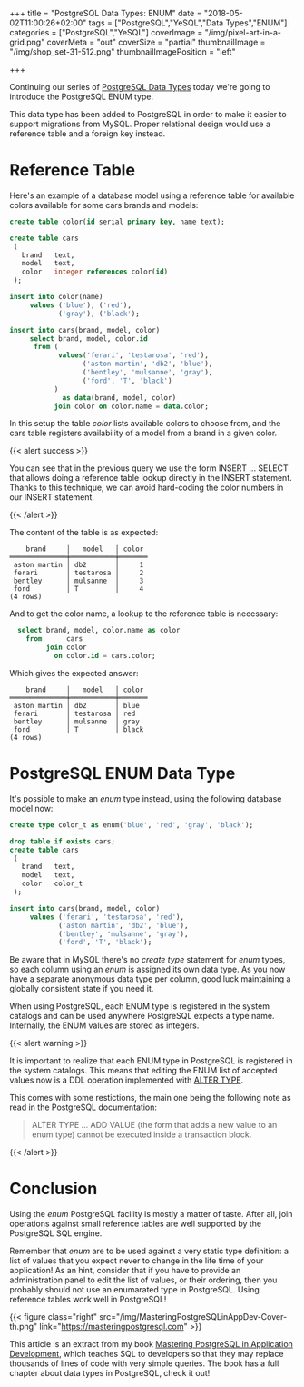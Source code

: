 +++
title = "PostgreSQL Data Types: ENUM"
date = "2018-05-02T11:00:26+02:00"
tags = ["PostgreSQL","YeSQL","Data Types","ENUM"]
categories = ["PostgreSQL","YeSQL"]
coverImage = "/img/pixel-art-in-a-grid.png"
coverMeta = "out"
coverSize = "partial"
thumbnailImage = "/img/shop_set-31-512.png"
thumbnailImagePosition = "left"

+++

Continuing our series of [PostgreSQL Data Types](/tags/data-types/) today
we're going to introduce the PostgreSQL ENUM type.

This data type has been added to PostgreSQL in order to make it easier to
support migrations from MySQL. Proper relational design would use a
reference table and a foreign key instead.

<!--more-->
<!--toc-->


# Reference Table

Here's an example of a database model using a reference table for available
colors available for some cars brands and models:

~~~ sql
create table color(id serial primary key, name text);

create table cars
 (
   brand   text,
   model   text,
   color   integer references color(id)
 );

insert into color(name)
     values ('blue'), ('red'),
            ('gray'), ('black');

insert into cars(brand, model, color)
     select brand, model, color.id
      from (
            values('ferari', 'testarosa', 'red'),
                  ('aston martin', 'db2', 'blue'),
                  ('bentley', 'mulsanne', 'gray'),
                  ('ford', 'T', 'black')
           )
             as data(brand, model, color)
           join color on color.name = data.color;
~~~

In this setup the table *color* lists available colors to choose from, and
the cars table registers availability of a model from a brand in a given
color.

{{< alert success >}}

You can see that in the previous query we use the form INSERT ... SELECT
that allows doing a reference table lookup directly in the INSERT statement.
Thanks to this technique, we can avoid hard-coding the color numbers in our
INSERT statement.

{{< /alert >}}

The content of the table is as expected:

~~~
    brand     │   model   │ color 
══════════════╪═══════════╪═══════
 aston martin │ db2       │     1
 ferari       │ testarosa │     2
 bentley      │ mulsanne  │     3
 ford         │ T         │     4
(4 rows)
~~~

And to get the color name, a lookup to the reference table is necessary:

~~~ sql
  select brand, model, color.name as color
    from      cars 
         join color
           on color.id = cars.color;
~~~

Which gives the expected answer:

~~~
    brand     │   model   │ color 
══════════════╪═══════════╪═══════
 aston martin │ db2       │ blue
 ferari       │ testarosa │ red
 bentley      │ mulsanne  │ gray
 ford         │ T         │ black
(4 rows)
~~~

# PostgreSQL ENUM Data Type

It's possible to make an *enum* type instead, using the following database
model now:

~~~ sql
create type color_t as enum('blue', 'red', 'gray', 'black');

drop table if exists cars;
create table cars
 (
   brand   text,
   model   text,
   color   color_t
 );

insert into cars(brand, model, color)
     values ('ferari', 'testarosa', 'red'),
            ('aston martin', 'db2', 'blue'),
            ('bentley', 'mulsanne', 'gray'),
            ('ford', 'T', 'black');
~~~

Be aware that in MySQL there's no *create type* statement for *enum* types,
so each column using an *enum* is assigned its own data type. As you now
have a separate anonymous data type per column, good luck maintaining a
globally consistent state if you need it.

When using PostgreSQL, each ENUM type is registered in the system catalogs
and can be used anywhere PostgreSQL expects a type name. Internally, the
ENUM values are stored as integers.

{{< alert warning >}}

It is important to realize that each ENUM type in PostgreSQL is registered
in the system catalogs. This means that editing the ENUM list of accepted
values now is a DDL operation implemented with [ALTER
TYPE](https://www.postgresql.org/docs/current/static/sql-altertype.html).

This comes with some restictions, the main one being the following note as
read in the PostgreSQL documentation:

> ALTER TYPE ... ADD VALUE (the form that adds a new value to an enum type)
> cannot be executed inside a transaction block.

{{< /alert >}}

# Conclusion

Using the *enum* PostgreSQL facility is mostly a matter of taste. After all,
join operations against small reference tables are well supported by the
PostgreSQL SQL engine.

Remember that *enum* are to be used against a very static type definition: a
list of values that you expect never to change in the life time of your
application! As an hint, consider that if you have to provide an
administration panel to edit the list of values, or their ordering, then you
probably should not use an enumarated type in PostgreSQL. Using reference
tables work well in PostgreSQL!

{{< figure class="right"
             src="/img/MasteringPostgreSQLinAppDev-Cover-th.png"
            link="https://masteringpostgresql.com" >}}
            
This article is an extract from my book [Mastering PostgreSQL in Application
Development](https://masteringpostgresql.com), which teaches SQL to
developers so that they may replace thousands of lines of code with very
simple queries. The book has a full chapter about data types in PostgreSQL,
check it out!

